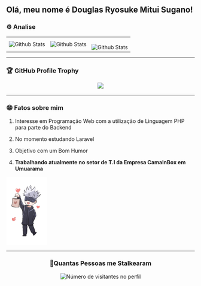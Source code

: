 ## Olá, meu nome é Douglas Ryosuke Mitui Sugano!

### ⚙️ Analise

<table>
  <tr>
    <td>
      <img
        align="left"
        src="https://github-readme-stats.vercel.app/api?username=Drmsugano&theme=dark&hide_border=false&include_all_commits=true"
        alt="Github Stats"
      />
    </td>
    <td>
      <img
        align="left"
        src="https://github-readme-stats.vercel.app/api/top-langs/?username=Drmsugano&theme=dark&hide_border=false&include_all_commits=true&count_private=true&layout=compact"
        alt="Github Stats"
      />
    </td>
    <td>
      <br />
      <img
        align="left"
        src="https://github-readme-streak-stats.herokuapp.com/?user=Drmsugano&theme=dark&hide_border=false"
        alt="Github Stats"
      />
    </td>
  </tr>
</table>

--- 

### 🏆 GitHub Profile Trophy

<p align="center">
  <a
    href="https://github.com/ryo-ma/github-profile-trophy"
    title="repositório de troféus"
  >
    <img
      width="800"
      src="https://github-profile-trophy.vercel.app/?username=Drmsugano&column=8&theme=darkhub&no-frame=true&no-bg=true"
    />
  </a>
</p>

---

### 😁 Fatos sobre mim
<ol>
 <li><p>Interesse em Programação Web com a utilização de Linguagem PHP para parte do Backend</p></li>
 <li><p>No momento estudando Laravel</p></li>
 <li><p>Objetivo com um Bom Humor</p></li>
 <li><p><b>Trabalhando atualmente no setor de T.I da Empresa CamaInBox em Umuarama</b></p></li>
</ol>
  <img src="gojo.gif" width="110px" height="180px">

---
<div align="center">
  <h3><b>📍Quantas Pessoas me Stalkearam</b></h3>
</div>

<p align="center">
  <img
    src="https://profile-counter.glitch.me/Drmsugano/count.svg"
    alt="Número de visitantes no perfil"
  />
</p>

